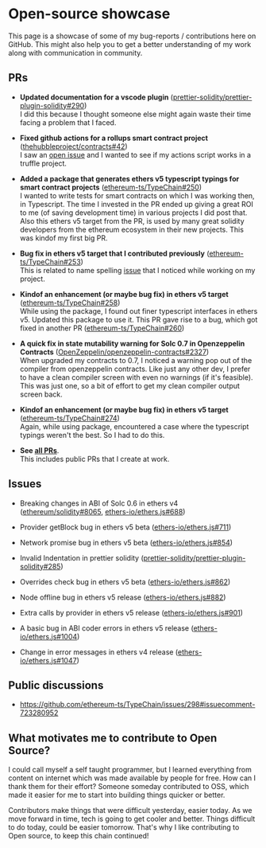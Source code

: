 # Open-source showcase

This page is a showcase of some of my bug-reports / contributions here on GitHub. This might also help you to get a better understanding of my work along with communication in community.

## PRs

- **Updated documentation for a vscode plugin** ([prettier-solidity/prettier-plugin-solidity#290](https://github.com/prettier-solidity/prettier-plugin-solidity/pull/290))
<br>I did this because I thought someone else might again waste their time facing a problem that I faced.

- **Fixed github actions for a rollups smart contract project** ([thehubbleproject/contracts#42](https://github.com/thehubbleproject/contracts/pull/42))
<br>I saw an [open issue](https://github.com/thehubbleproject/contracts/issues/35) and I wanted to see if my actions script works in a truffle project.

- **Added a package that generates ethers v5 typescript typings for smart contract projects** ([ethereum-ts/TypeChain#250](https://github.com/ethereum-ts/TypeChain/pull/250))
<br>I wanted to write tests for smart contracts on which I was working then, in Typescript. The time I invested in the PR ended up giving a great ROI to me (of saving development time) in various projects I did post that. Also this ethers v5 target from the PR, is used by many great solidity developers from the ethereum ecosystem in their new projects. This was kindof my first big PR.

- **Bug fix in ethers v5 target that I contributed previously** ([ethereum-ts/TypeChain#253](https://github.com/ethereum-ts/TypeChain/pull/253))
<br>This is related to name spelling [issue](https://github.com/ethers-io/ethers.js/issues/924) that I noticed while working on my project.

- **Kindof an enhancement (or maybe bug fix) in ethers v5 target** ([ethereum-ts/TypeChain#258](https://github.com/ethereum-ts/TypeChain/pull/258))
<br>While using the package, I found out finer typescript interfaces in ethers v5. Updated this package to use it. This PR gave rise to a bug, which got fixed in another PR ([ethereum-ts/TypeChain#260](https://github.com/ethereum-ts/TypeChain/pull/260))

- **A quick fix in state mutability warning for Solc 0.7 in Openzeppelin Contracts** ([OpenZeppelin/openzeppelin-contracts#2327](https://github.com/OpenZeppelin/openzeppelin-contracts/pull/2327))
<br>When upgraded my contracts to 0.7, I noticed a warning pop out of the compiler from openzeppelin contracts. Like just any other dev, I prefer to have a clean compiler screen with even no warnings (if it's feasible). This was just one, so a bit of effort to get my clean compiler output screen back.

- **Kindof an enhancement (or maybe bug fix) in ethers v5 target** ([ethereum-ts/TypeChain#274](https://github.com/ethereum-ts/TypeChain/pull/274))
<br>Again, while using package, encountered a case where the typescript typings weren't the best. So I had to do this.

- **See [all PRs](https://github.com/pulls?q=is%3Apr+author%3Azemse+archived%3Afalse+)**.
<br>This includes public PRs that I create at work.

## Issues

- Breaking changes in ABI of Solc 0.6 in ethers v4 ([ethereum/solidity#8065](https://github.com/ethereum/solidity/issues/8065), [ethers-io/ethers.js#688](https://github.com/ethers-io/ethers.js/issues/688))

- Provider getBlock bug in ethers v5 beta ([ethers-io/ethers.js#711](https://github.com/ethers-io/ethers.js/issues/711))

- Network promise bug in ethers v5 beta ([ethers-io/ethers.js#854](https://github.com/ethers-io/ethers.js/issues/854))

- Invalid Indentation in prettier solidity ([prettier-solidity/prettier-plugin-solidity#285](https://github.com/prettier-solidity/prettier-plugin-solidity/issues/285))

- Overrides check bug in ethers v5 beta ([ethers-io/ethers.js#862](https://github.com/ethers-io/ethers.js/issues/862))

- Node offline bug in ethers v5 release ([ethers-io/ethers.js#882](https://github.com/ethers-io/ethers.js/issues/882))

- Extra calls by provider in ethers v5 release ([ethers-io/ethers.js#901](https://github.com/ethers-io/ethers.js/issues/901))

- A basic bug in ABI coder errors in ethers v5 release ([ethers-io/ethers.js#1004](https://github.com/ethers-io/ethers.js/issues/1004))

- Change in error messages in ethers v4 release ([ethers-io/ethers.js#1047](https://github.com/ethers-io/ethers.js/issues/1047))

## Public discussions

- https://github.com/ethereum-ts/TypeChain/issues/298#issuecomment-723280952

## What motivates me to contribute to Open Source?

I could call myself a self taught programmer, but I learned everything from content on internet
which was made available by people for free. How can I thank them for their effort? Someone someday
contributed to OSS, which made it easier for me to start into building things quicker or better. 

Contributors make things that were difficult yesterday, easier today. As we move forward in time, tech is 
going to get cooler and better. Things difficult to do today, could be easier tomorrow. That's why
I like contributing to Open source, to keep this chain continued!
